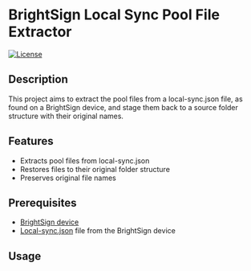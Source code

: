 # BrightSign Local Sync Pool File Extractor

[![License](https://img.shields.io/badge/license-MIT-blue.svg)](LICENSE)

## Description

This project aims to extract the pool files from a local-sync.json file, as found on a BrightSign device, and stage them back to a source folder structure with their original names.

## Features

- Extracts pool files from local-sync.json
- Restores files to their original folder structure
- Preserves original file names

## Prerequisites

- [BrightSign device](https://www.brightsign.biz/)
- [Local-sync.json](https://docs.brightsign.biz/display/DOC/Local+Sync) file from the BrightSign device

## Usage
